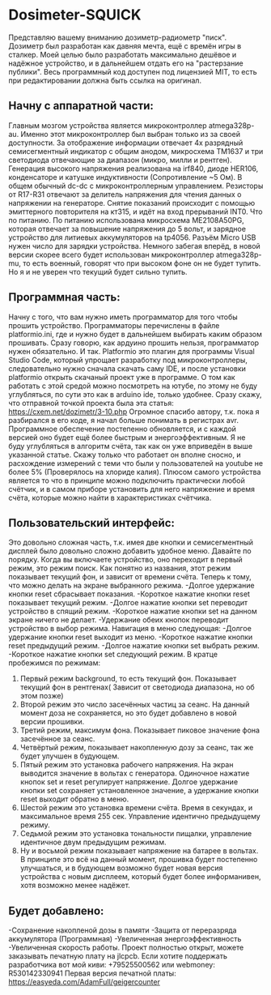 # Dosimeter-SQUICK
Представляю вашему вниманию дозиметр-радиометр "писк". Дозиметр был разработан как давняя мечта, ещё с времён игры в сталкер.
Моей целью было разработать максимально дешёвое и надёжное устройство, и в дальнейшем отдать его на "растерзание публики".
Весь программный код доступен под лицензией MIT, то есть при редактировании должна быть ссылка на оригинал.
## Начну с аппаратной части: 
  Главным мозгом устройства является микроконтроллер atmega328p-au. Именно этот микроконтроллер был выбран только из за своей доступности.
  За отображение информации отвечает 4х разрядный семисегментный индикатор с общим анодом, микросхема TM1637 и три светодиода отвечающие за диапазон (микро, милли и рентген).
  Генерация высокого напряжения реализована на irf840, диоде HER106, конденсаторе и катушке индуктивности (Сопротивление ~5 Ом). В общем обычный dc-dc с микроконтроллерным управлением.
  Резисторы от R17-R31 отвечают за делитель напряжения для чтения данных о напряжении на генераторе.
Снятие показаний происходит с помощью эмиттерного повторителя на кт315, и идёт на вход прерываний INT0.
  Что по питанию. По питанию использована микросхема ME2108A50PG, которая отвечает за повышение напряжения до 5 вольт, и зарядное устройство для литиевых аккумуляторов на tp4056. Разъём Micro USB нужен число для зарядки устройства.
  Немного забегая вперёд, в новой версии скорее всего будет использован микроконтроллер atmega328p-mu, то есть военный, говорят что при высоком фоне он не будет тупить. Но я и не уверен что текущий будет сильно тупить.
## Программная часть:
  Начну с того, что вам нужно иметь программатор для того чтобы прошить устройство. Программаторы перечислены в файле platformio.ini, где и нужно будет в дальнейшем выбирать каким образом прошивать. Сразу говорю, как ардуино прошить нельзя, программатор нужен обязательно.
  И так. Platformio это плагин для программы Visual Studio Code, который упрощает разработку под микроконтроллеры, следовательно нужно сначала скачать саму IDE, и после установки platformio открыть скачаный проект уже в программе. О том как работать с этой средой можно посмотреть на ютубе, по этому не буду углубляться, по сути это как в arduino ide, только удобнее.
  Сразу скажу, что отправной точкой проекта была эта статья: https://cxem.net/dozimetr/3-10.php
  Огромное спасибо автору, т.к. пока я разбирался в его коде, я начал больше понимать в регистрах avr.
  Программное обеспечение постепенно обновляется, и с каждой версией оно будет ещё более быстрым и энергоэффективным. Я не буду углубляться в алгоритм счёта, так как он уже вприведён в выше указанной статье. Скажу только что работает он вполне сносно, и расхождение измерений с теми что были у пользователей на youtube не более 5% (Проверялось на хлориде калия).
  Плюсом самого устройства является то что в принципе можно подключить практически любой счётчик, и в самом приборе установить для него напряжение и время счёта, которые можно найти в характеристиках счётчика.
## Пользовательский интерфейс:
  Это довольно сложная часть, т.к. имея две кнопки и семисегментный дисплей было довольно сложно добавить удобное меню.
  Давайте по порядку. Когда вы включаете устройство, оно переходит в первый режим, это режим поиск. Как понятно из названия, этот режим показывает текущий фон, и зависит от времени счёта. Теперь к тому, что можно делать на экране выбранного режима.
  -Долгое удержание кнопки reset сбрасывает показания.
  -Короткое нажатие кнопки reset показывает текущий режим.
  -Долгое нажатие кнопки set переводит устройство в спящий режим.
  -Короткое нажатие кнопки set на данном экране ничего не делает.
  -Удержание обеих кнопок переводит устройство в выбор режима.
  Навигация в меню следующая:
    -Долгое удержание кнопки reset выходит из меню.
    -Короткое нажатие кнопки reset предыдущий режим.
    -Долгое нажатие кнопки set выбрать режим.
    -Короткое нажатие кнопки set следующий режим.
  В кратце пробежимся по режимам:
  1. Первый режим background, то есть текущий фон. Показывает текущий фон в рентгенах( Зависит от светодиода диапазона, но об этом позже)
  2. Второй режим это число засечённых частиц за сеанс. На данный момент доза не сохраняется, но это будет добавлено в новой версии прошивки.
  3. Третий режим, максимум фона. Показывает пиковое значение фона засечённое за сеанс.
  4. Четвёртый режим, показывает накопленную дозу за сеанс, так же будет улучшен в будующем.
  5. Пятый режим это установка рабочего напряжения. На экран выводится значение в вольтах с генератора. Одиночное нажатие кнопок set и reset регулирует напряжение. Долгое удержание кнопки set сохраняет установленное значение, а удержание кнопки reset выходит обратно в меню.
  6. Шестой режим это установка времени счёта. Время в секундах, и максимальное время 255 сек. Управление идентично предыдущему режиму.
  7. Седьмой режим это установка тональности пищалки, управление идентичное двум предыдущим режимам.
  8. Ну и восьмой режим показывает напряжение на батарее в вольтах.
В принципе это всё на данный момент, прошивка будет постепенно улучшаться, и в будующем возможно будет новая версия устройства с новым дисплеем, который будет более информанивен, хотя возможно менее надёжет.
## Будет добавлено:
  -Сохранение накопленой дозы в памяти
  -Защита от переразряда аккумулятора (Программная)
  -Увеличенная энергоэффективность
  -Увеличенная скорость работы.
Проект полностью открыт, можете заказывать печатную плату на jlcpcb.
Если хотите поддержать разработчика вот мой киви: +79525500562 или webmoney: R530142330941
Первая версия печатной платы: https://easyeda.com/AdamFull/geigercounter
